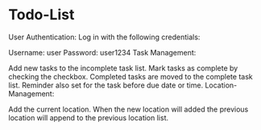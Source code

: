 # Todo-List

User Authentication: Log in with the following credentials:

Username: user
Password: user1234
Task Management:

Add new tasks to the incomplete task list.
Mark tasks as complete by checking the checkbox.
Completed tasks are moved to the complete task list.
Reminder also set for the task before due date or time.
Location- Management:

Add the current location.
When the new location will added the previous location will append to the previous location list.
